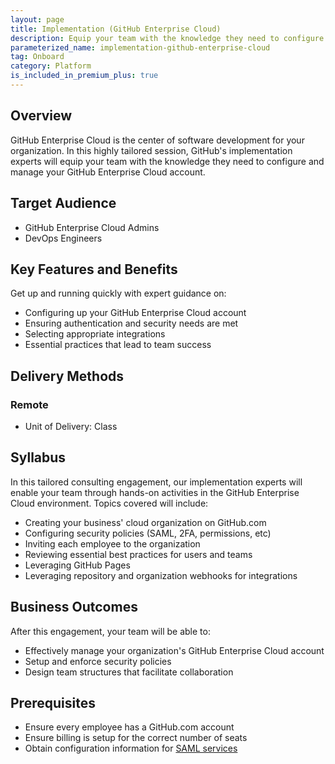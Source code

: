 ```yaml
---
layout: page
title: Implementation (GitHub Enterprise Cloud)
description: Equip your team with the knowledge they need to configure and manage your GitHub Enterprise Cloud account.
parameterized_name: implementation-github-enterprise-cloud
tag: Onboard
category: Platform
is_included_in_premium_plus: true
---
```


## Overview

GitHub Enterprise Cloud is the center of software development for your organization. In this highly tailored session, GitHub's implementation experts will equip your team with the knowledge they need to configure and manage your GitHub Enterprise Cloud account.

## Target Audience

- GitHub Enterprise Cloud Admins
- DevOps Engineers

## Key Features and Benefits

Get up and running quickly with expert guidance on:

- Configuring up your GitHub Enterprise Cloud account
- Ensuring authentication and security needs are met
- Selecting appropriate integrations
- Essential practices that lead to team success

## Delivery Methods

### Remote

- Unit of Delivery: Class

## Syllabus

In this tailored consulting engagement, our implementation experts will enable your team through hands-on activities in the GitHub Enterprise Cloud environment. Topics covered will include:

- Creating your business' cloud organization on GitHub.com
- Configuring security policies (SAML, 2FA, permissions, etc)
- Inviting each employee to the organization
- Reviewing essential best practices for users and teams
- Leveraging GitHub Pages
- Leveraging repository and organization webhooks for integrations

## Business Outcomes

After this engagement, your team will be able to:

- Effectively manage your organization's GitHub Enterprise Cloud account
- Setup and enforce security policies
- Design team structures that facilitate collaboration

## Prerequisites

- Ensure every employee has a GitHub.com account
- Ensure billing is setup for the correct number of seats
- Obtain configuration information for [SAML services](https://docs.github.com/en/enterprise-cloud@latest/authentication/authenticating-with-saml-single-sign-on/about-authentication-with-saml-single-sign-on)
